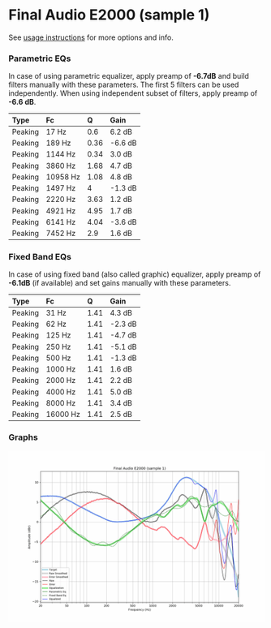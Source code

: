 # Final Audio E2000 (sample 1)
See [usage instructions](https://github.com/jaakkopasanen/AutoEq#usage) for more options and info.

### Parametric EQs
In case of using parametric equalizer, apply preamp of **-6.7dB** and build filters manually
with these parameters. The first 5 filters can be used independently.
When using independent subset of filters, apply preamp of **-6.6 dB**.

| Type    | Fc       |    Q | Gain    |
|:--------|:---------|:-----|:--------|
| Peaking | 17 Hz    | 0.6  | 6.2 dB  |
| Peaking | 189 Hz   | 0.36 | -6.6 dB |
| Peaking | 1144 Hz  | 0.34 | 3.0 dB  |
| Peaking | 3860 Hz  | 1.68 | 4.7 dB  |
| Peaking | 10958 Hz | 1.08 | 4.8 dB  |
| Peaking | 1497 Hz  | 4    | -1.3 dB |
| Peaking | 2220 Hz  | 3.63 | 1.2 dB  |
| Peaking | 4921 Hz  | 4.95 | 1.7 dB  |
| Peaking | 6141 Hz  | 4.04 | -3.6 dB |
| Peaking | 7452 Hz  | 2.9  | 1.6 dB  |

### Fixed Band EQs
In case of using fixed band (also called graphic) equalizer, apply preamp of **-6.1dB**
(if available) and set gains manually with these parameters.

| Type    | Fc       |    Q | Gain    |
|:--------|:---------|:-----|:--------|
| Peaking | 31 Hz    | 1.41 | 4.3 dB  |
| Peaking | 62 Hz    | 1.41 | -2.3 dB |
| Peaking | 125 Hz   | 1.41 | -4.7 dB |
| Peaking | 250 Hz   | 1.41 | -5.1 dB |
| Peaking | 500 Hz   | 1.41 | -1.3 dB |
| Peaking | 1000 Hz  | 1.41 | 1.6 dB  |
| Peaking | 2000 Hz  | 1.41 | 2.2 dB  |
| Peaking | 4000 Hz  | 1.41 | 5.0 dB  |
| Peaking | 8000 Hz  | 1.41 | 3.4 dB  |
| Peaking | 16000 Hz | 1.41 | 2.5 dB  |

### Graphs
![](./Final%20Audio%20E2000%20(sample%201).png)